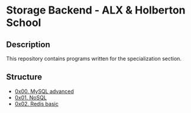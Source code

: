# Storage Backend - ALX & Holberton School

## Description
This repository contains programs written for the specialization section.


## Structure


* [0x00. MySQL advanced](./0x00-MySQL_Advanced/)
* [0x01. NoSQL](./0x01-NoSQL/)
* [0x02. Redis basic](./0x02-redis_basic/)
